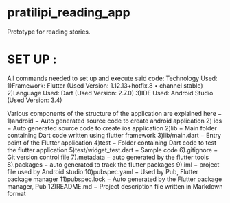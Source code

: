 # pratilipi_reading_app

Prototype for reading stories.

# SET UP :
All commands needed to set up and execute said code:
  Technology Used:
    1)Framework: Flutter (Used Version: 1.12.13+hotfix.8 • channel stable)
    2)Language Used: Dart (Used Version: 2.7.0)
    3)IDE Used: Android Studio (Used Version: 3.4)
   
  Various components of the structure of the application are explained here −
    1)android − Auto generated source code to create android application 2) ios − Auto generated source code to create ios application
    2)lib − Main folder containing Dart code written using flutter framework
    3)lib/main.dart − Entry point of the Flutter application
    4)test − Folder containing Dart code to test the flutter application
    5)test/widget_test.dart − Sample code
    6).gitignore − Git version control file
    7).metadata − auto generated by the flutter tools
    8).packages − auto generated to track the flutter packages
    9).iml − project file used by Android studio
    10)pubspec.yaml − Used by Pub, Flutter package manager
    11)pubspec.lock − Auto generated by the Flutter package manager, Pub
    12)README.md − Project description file written in Markdown format




